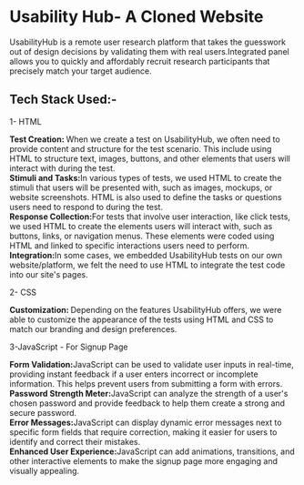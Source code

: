 <h1>Usability Hub- A Cloned Website</h1>
<p>UsabilityHub is a remote user research platform that takes the guesswork out of design decisions by validating them with real users.Integrated panel allows you to quickly and affordably recruit research participants that precisely match your target audience.
</p>
<h2>Tech Stack Used:-</h2>
<p>1- HTML</p>
<p><b>Test Creation: </b>When we create a test on UsabilityHub, we often need to provide content and structure for the test scenario. This include using HTML to structure text, images, buttons, and other elements that users will interact with during the test.<br>
<b>Stimuli and Tasks:</b>In various types of tests, we used HTML to create the stimuli that users will be presented with, such as images, mockups, or website screenshots. HTML is also used to define the tasks or questions users need to respond to during the test.<br>
<b>Response Collection:</b>For tests that involve user interaction, like click tests, we used HTML to create the elements users will interact with, such as buttons, links, or navigation menus. These elements were coded using HTML and linked to specific interactions users need to perform.<br>
<b>Integration:</b>In some cases, we embedded UsabilityHub tests on our own website/platform, we felt the need to use HTML to integrate the test code into our site's pages.</p>
<p>2- CSS</p>
<p><b>Customization: </b>Depending on the features UsabilityHub offers, we were able to customize the appearance of the tests using HTML and CSS to match our branding and design preferences.</p>
<p>3-JavaScript - For Signup Page</p>
<p><b>Form Validation:</b>JavaScript can be used to validate user inputs in real-time, providing instant feedback if a user enters incorrect or incomplete information. This helps prevent users from submitting a form with errors.<br>
<b>Password Strength Meter:</b>JavaScript can analyze the strength of a user's chosen password and provide feedback to help them create a strong and secure password.<br>
<b>Error Messages:</b>JavaScript can display dynamic error messages next to specific form fields that require correction, making it easier for users to identify and correct their mistakes.<br>
<b>Enhanced User Experience:</b>JavaScript can add animations, transitions, and other interactive elements to make the signup page more engaging and visually appealing.</p>

